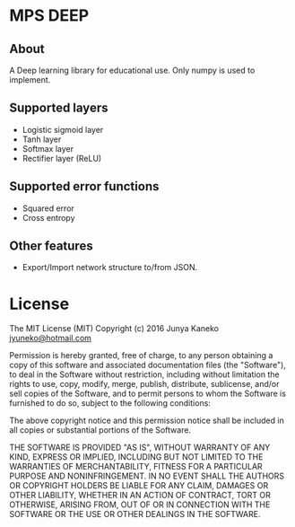 # MPS DEEP

## About

A Deep learning library for educational use.
Only numpy is used to implement.

## Supported layers

* Logistic sigmoid layer
* Tanh layer
* Softmax layer
* Rectifier layer (ReLU)

## Supported error functions

* Squared error
* Cross entropy

## Other features

* Export/Import network structure to/from JSON.

# License

The MIT License (MIT)
Copyright (c) 2016 Junya Kaneko <jyuneko@hotmail.com>

Permission is hereby granted, free of charge, to any person obtaining a 
copy of this software and associated documentation files (the "Software"), 
to deal in the Software without restriction, including without limitation 
the rights to use, copy, modify, merge, publish, distribute, sublicense, 
and/or sell copies of the Software, and to permit persons to whom the Software 
is furnished to do so, subject to the following conditions:

The above copyright notice and this permission notice shall be included 
in all copies or substantial portions of the Software.

THE SOFTWARE IS PROVIDED "AS IS", WITHOUT WARRANTY OF ANY KIND, EXPRESS 
OR IMPLIED, INCLUDING BUT NOT LIMITED TO THE WARRANTIES OF MERCHANTABILITY, 
FITNESS FOR A PARTICULAR PURPOSE AND NONINFRINGEMENT. IN NO EVENT SHALL 
THE AUTHORS OR COPYRIGHT HOLDERS BE LIABLE FOR ANY CLAIM, DAMAGES OR OTHER 
LIABILITY, WHETHER IN AN ACTION OF CONTRACT, TORT OR OTHERWISE, ARISING 
FROM, OUT OF OR IN CONNECTION WITH THE SOFTWARE OR THE USE OR OTHER DEALINGS 
IN THE SOFTWARE.